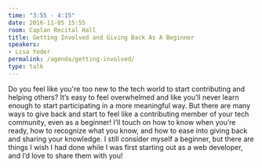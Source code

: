 ```yaml
---
time: "3:55 - 4:15"
date: 2016-11-05 15:55
room: Caplan Recital Hall
title: Getting Involved and Giving Back As A Beginner
speakers:
- Lisa Yoder
permalink: /agenda/getting-involved/
type: talk
---
```


Do you feel like you're too new to the tech world to start contributing and helping others? It’s easy to feel overwhelmed and like you’ll never learn enough to start participating in a more meaningful way. But there are many ways to give back and start to feel like a contributing member of your tech community, even as a beginner! I’ll touch on how to know when you’re ready, how to recognize what you know, and how to ease into giving back and sharing your knowledge. I still consider myself a beginner, but there are things I wish I had done while I was first starting out as a web developer, and I’d love to share them with you!